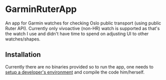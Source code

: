 # GarminRuterApp
An app for Garmin watches for checking Oslo public transport (using public Ruter API).
Currently only vivoactive (non-HR) watch is supported as that's the watch I use and
didn't have time to spend on adjusting UI to other watches/shapes.

## Installation
Currently there are no binaries provided so to run the app, one needs to [setup a developer's environment](https://developer.garmin.com/connect-iq/programmers-guide/getting-started/) and compile the code him/herself.
